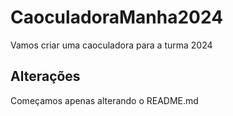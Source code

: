 # CaoculadoraManha2024
Vamos criar uma caoculadora para a turma 2024


## Alterações
Começamos apenas alterando o README.md
